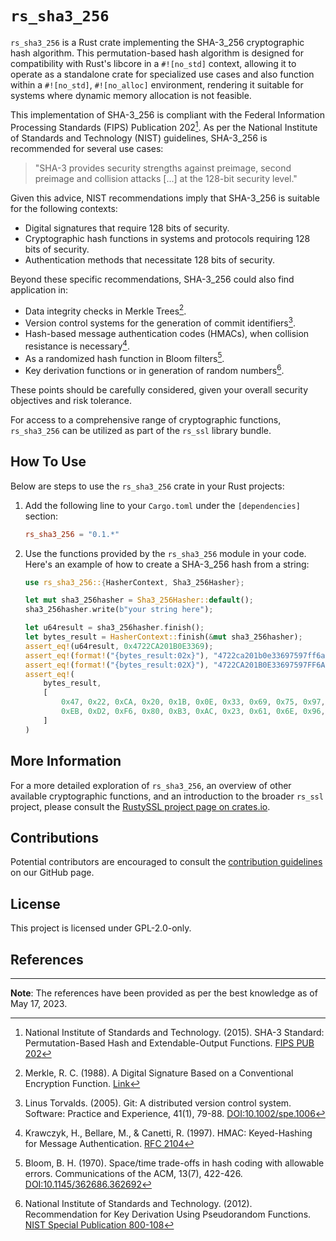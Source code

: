 # `rs_sha3_256`

`rs_sha3_256` is a Rust crate implementing the SHA-3_256 cryptographic hash algorithm. This permutation-based hash algorithm is designed for compatibility with Rust's libcore in a `#![no_std]` context, allowing it to operate as a standalone crate for specialized use cases and also function within a `#![no_std]`, `#![no_alloc]` environment, rendering it suitable for systems where dynamic memory allocation is not feasible.

This implementation of SHA-3_256 is compliant with the Federal Information Processing Standards (FIPS) Publication 202[^1]. As per the National Institute of Standards and Technology (NIST) guidelines, SHA-3_256 is recommended for several use cases:

> "SHA-3 provides security strengths against preimage, second preimage and collision attacks [...] at the 128-bit security level."

Given this advice, NIST recommendations imply that SHA-3_256 is suitable for the following contexts:

- Digital signatures that require 128 bits of security.
- Cryptographic hash functions in systems and protocols requiring 128 bits of security.
- Authentication methods that necessitate 128 bits of security.

Beyond these specific recommendations, SHA-3_256 could also find application in:

- Data integrity checks in Merkle Trees[^4].
- Version control systems for the generation of commit identifiers[^2].
- Hash-based message authentication codes (HMACs), when collision resistance is necessary[^3].
- As a randomized hash function in Bloom filters[^5].
- Key derivation functions or in generation of random numbers[^6].

These points should be carefully considered, given your overall security objectives and risk tolerance.

For access to a comprehensive range of cryptographic functions, `rs_sha3_256` can be utilized as part of the `rs_ssl` library bundle.

## How To Use

Below are steps to use the `rs_sha3_256` crate in your Rust projects:

1. Add the following line to your `Cargo.toml` under the `[dependencies]` section:

    ```toml
    rs_sha3_256 = "0.1.*"
    ```
   
3. Use the functions provided by the `rs_sha3_256` module in your code. Here's an example of how to create a SHA-3_256 hash from a string:

    ```rust
    use rs_sha3_256::{HasherContext, Sha3_256Hasher};
    
    let mut sha3_256hasher = Sha3_256Hasher::default();
    sha3_256hasher.write(b"your string here");
    
    let u64result = sha3_256hasher.finish();
    let bytes_result = HasherContext::finish(&mut sha3_256hasher);
    assert_eq!(u64result, 0x4722CA201B0E3369);
    assert_eq!(format!("{bytes_result:02x}"), "4722ca201b0e33697597ff6abd97e83b73c4ebd2f680b3ac23616e96dc351648");
    assert_eq!(format!("{bytes_result:02X}"), "4722CA201B0E33697597FF6ABD97E83B73C4EBD2F680B3AC23616E96DC351648");
    assert_eq!(
        bytes_result,
        [
            0x47, 0x22, 0xCA, 0x20, 0x1B, 0x0E, 0x33, 0x69, 0x75, 0x97, 0xFF, 0x6A, 0xBD, 0x97, 0xE8, 0x3B, 0x73, 0xC4,
            0xEB, 0xD2, 0xF6, 0x80, 0xB3, 0xAC, 0x23, 0x61, 0x6E, 0x96, 0xDC, 0x35, 0x16, 0x48
        ]
    )
    ```

## More Information

For a more detailed exploration of `rs_sha3_256`, an overview of other available cryptographic functions, and an introduction to the broader `rs_ssl` project, please consult the [RustySSL project page on crates.io](https://crates.io/crates/rs_ssl).

## Contributions
Potential contributors are encouraged to consult the [contribution guidelines](https://github.com/RustySSL/rs_ssl/CONTRIBUTING.md) on our GitHub page.

## License

This project is licensed under GPL-2.0-only.

## References

[^1]: National Institute of Standards and Technology. (2015). SHA-3 Standard: Permutation-Based Hash and Extendable-Output Functions. [FIPS PUB 202](https://nvlpubs.nist.gov/nistpubs/FIPS/NIST.FIPS.202.pdf)
[^2]: Linus Torvalds. (2005). Git: A distributed version control system. Software: Practice and Experience, 41(1), 79-88. [DOI:10.1002/spe.1006](https://doi.org/10.1002/spe.1006)
[^3]: Krawczyk, H., Bellare, M., & Canetti, R. (1997). HMAC: Keyed-Hashing for Message Authentication. [RFC 2104](https://tools.ietf.org/html/rfc2104)
[^4]: Merkle, R. C. (1988). A Digital Signature Based on a Conventional Encryption Function. [Link](https://link.springer.com/content/pdf/10.1007/3-540-45961-8_24.pdf)
[^5]: Bloom, B. H. (1970). Space/time trade-offs in hash coding with allowable errors. Communications of the ACM, 13(7), 422-426. [DOI:10.1145/362686.362692](https://doi.org/10.1145/362686.362692)
[^6]: National Institute of Standards and Technology. (2012). Recommendation for Key Derivation Using Pseudorandom Functions. [NIST Special Publication 800-108](https://doi.org/10.6028/NIST.SP.800-108)

---
**Note**: The references have been provided as per the best knowledge as of May 17, 2023.
